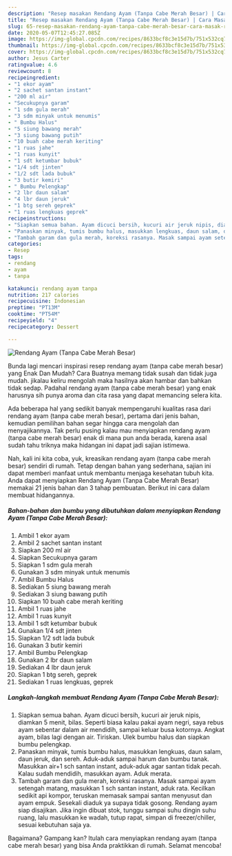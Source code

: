 ```yaml
---
description: "Resep masakan Rendang Ayam (Tanpa Cabe Merah Besar) | Cara Masak Rendang Ayam (Tanpa Cabe Merah Besar) Yang Lezat Sekali"
title: "Resep masakan Rendang Ayam (Tanpa Cabe Merah Besar) | Cara Masak Rendang Ayam (Tanpa Cabe Merah Besar) Yang Lezat Sekali"
slug: 65-resep-masakan-rendang-ayam-tanpa-cabe-merah-besar-cara-masak-rendang-ayam-tanpa-cabe-merah-besar-yang-lezat-sekali
date: 2020-05-07T12:45:27.085Z
image: https://img-global.cpcdn.com/recipes/8633bcf8c3e15d7b/751x532cq70/rendang-ayam-tanpa-cabe-merah-besar-foto-resep-utama.jpg
thumbnail: https://img-global.cpcdn.com/recipes/8633bcf8c3e15d7b/751x532cq70/rendang-ayam-tanpa-cabe-merah-besar-foto-resep-utama.jpg
cover: https://img-global.cpcdn.com/recipes/8633bcf8c3e15d7b/751x532cq70/rendang-ayam-tanpa-cabe-merah-besar-foto-resep-utama.jpg
author: Jesus Carter
ratingvalue: 4.6
reviewcount: 8
recipeingredient:
- "1 ekor ayam"
- "2 sachet santan instant"
- "200 ml air"
- "Secukupnya garam"
- "1 sdm gula merah"
- "3 sdm minyak untuk menumis"
- " Bumbu Halus"
- "5 siung bawang merah"
- "3 siung bawang putih"
- "10 buah cabe merah keriting"
- "1 ruas jahe"
- "1 ruas kunyit"
- "1 sdt ketumbar bubuk"
- "1/4 sdt jinten"
- "1/2 sdt lada bubuk"
- "3 butir kemiri"
- " Bumbu Pelengkap"
- "2 lbr daun salam"
- "4 lbr daun jeruk"
- "1 btg sereh geprek"
- "1 ruas lengkuas geprek"
recipeinstructions:
- "Siapkan semua bahan. Ayam dicuci bersih, kucuri air jeruk nipis, diamkan 5 menit, bilas. Seperti biasa kalau pakai ayam negri, saya rebus ayam sebentar dalam air mendidih, sampai keluar busa kotornya. Angkat ayam, bilas lagi dengan air. Tiriskan. Ulek bumbu halus dan siapkan bumbu pelengkap."
- "Panaskan minyak, tumis bumbu halus, masukkan lengkuas, daun salam, daun jeruk, dan sereh. Aduk-aduk sampai harum dan bumbu tanak. Masukkan air+1 sch santan instant, aduk-aduk agar santan tidak pecah. Kalau sudah mendidih, masukkan ayam. Aduk merata."
- "Tambah garam dan gula merah, koreksi rasanya. Masak sampai ayam setengah matang, masukkan 1 sch santan instant, aduk rata. Kecilkan sedikit api kompor, teruskan memasak sampai santan menyusut dan ayam empuk. Sesekali diaduk ya supaya tidak gosong. Rendang ayam siap disajikan. Jika ingin dibuat stok, tunggu sampai suhu dingin suhu ruang, lalu masukkan ke wadah, tutup rapat, simpan di freezer/chiller, sesuai kebutuhan saja ya."
categories:
- Resep
tags:
- rendang
- ayam
- tanpa

katakunci: rendang ayam tanpa 
nutrition: 217 calories
recipecuisine: Indonesian
preptime: "PT13M"
cooktime: "PT54M"
recipeyield: "4"
recipecategory: Dessert

---
```



![Rendang Ayam (Tanpa Cabe Merah Besar)](https://img-global.cpcdn.com/recipes/8633bcf8c3e15d7b/751x532cq70/rendang-ayam-tanpa-cabe-merah-besar-foto-resep-utama.jpg)

Bunda lagi mencari inspirasi resep rendang ayam (tanpa cabe merah besar) yang Enak Dan Mudah? Cara Buatnya memang tidak susah dan tidak juga mudah. jikalau keliru mengolah maka hasilnya akan hambar dan bahkan tidak sedap. Padahal rendang ayam (tanpa cabe merah besar) yang enak harusnya sih punya aroma dan cita rasa yang dapat memancing selera kita.



Ada beberapa hal yang sedikit banyak mempengaruhi kualitas rasa dari rendang ayam (tanpa cabe merah besar), pertama dari jenis bahan, kemudian pemilihan bahan segar hingga cara mengolah dan menyajikannya. Tak perlu pusing kalau mau menyiapkan rendang ayam (tanpa cabe merah besar) enak di mana pun anda berada, karena asal sudah tahu triknya maka hidangan ini dapat jadi sajian istimewa.


Nah, kali ini kita coba, yuk, kreasikan rendang ayam (tanpa cabe merah besar) sendiri di rumah. Tetap dengan bahan yang sederhana, sajian ini dapat memberi manfaat untuk membantu menjaga kesehatan tubuh kita. Anda dapat menyiapkan Rendang Ayam (Tanpa Cabe Merah Besar) memakai 21 jenis bahan dan 3 tahap pembuatan. Berikut ini cara dalam membuat hidangannya.

<!--inarticleads1-->

##### Bahan-bahan dan bumbu yang dibutuhkan dalam menyiapkan Rendang Ayam (Tanpa Cabe Merah Besar):

1. Ambil 1 ekor ayam
1. Ambil 2 sachet santan instant
1. Siapkan 200 ml air
1. Siapkan Secukupnya garam
1. Siapkan 1 sdm gula merah
1. Gunakan 3 sdm minyak untuk menumis
1. Ambil  Bumbu Halus
1. Sediakan 5 siung bawang merah
1. Sediakan 3 siung bawang putih
1. Siapkan 10 buah cabe merah keriting
1. Ambil 1 ruas jahe
1. Ambil 1 ruas kunyit
1. Ambil 1 sdt ketumbar bubuk
1. Gunakan 1/4 sdt jinten
1. Siapkan 1/2 sdt lada bubuk
1. Gunakan 3 butir kemiri
1. Ambil  Bumbu Pelengkap
1. Gunakan 2 lbr daun salam
1. Sediakan 4 lbr daun jeruk
1. Siapkan 1 btg sereh, geprek
1. Sediakan 1 ruas lengkuas, geprek




<!--inarticleads2-->

##### Langkah-langkah membuat Rendang Ayam (Tanpa Cabe Merah Besar):

1. Siapkan semua bahan. Ayam dicuci bersih, kucuri air jeruk nipis, diamkan 5 menit, bilas. Seperti biasa kalau pakai ayam negri, saya rebus ayam sebentar dalam air mendidih, sampai keluar busa kotornya. Angkat ayam, bilas lagi dengan air. Tiriskan. Ulek bumbu halus dan siapkan bumbu pelengkap.
1. Panaskan minyak, tumis bumbu halus, masukkan lengkuas, daun salam, daun jeruk, dan sereh. Aduk-aduk sampai harum dan bumbu tanak. Masukkan air+1 sch santan instant, aduk-aduk agar santan tidak pecah. Kalau sudah mendidih, masukkan ayam. Aduk merata.
1. Tambah garam dan gula merah, koreksi rasanya. Masak sampai ayam setengah matang, masukkan 1 sch santan instant, aduk rata. Kecilkan sedikit api kompor, teruskan memasak sampai santan menyusut dan ayam empuk. Sesekali diaduk ya supaya tidak gosong. Rendang ayam siap disajikan. Jika ingin dibuat stok, tunggu sampai suhu dingin suhu ruang, lalu masukkan ke wadah, tutup rapat, simpan di freezer/chiller, sesuai kebutuhan saja ya.




Bagaimana? Gampang kan? Itulah cara menyiapkan rendang ayam (tanpa cabe merah besar) yang bisa Anda praktikkan di rumah. Selamat mencoba!
